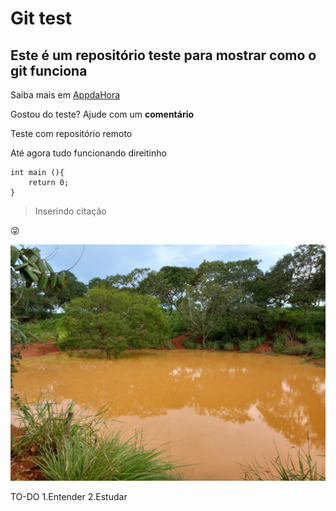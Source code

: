 # Git test

## Este é um repositório teste para mostrar como o git funciona

Saiba mais em [AppdaHora](http://www.appdahora.com.br)

Gostou do teste? Ajude com um **comentário**

Teste com repositório remoto

Até agora tudo funcionando direitinho
~~~
int main (){
	return 0;
}
~~~


> Inserindo citação

:stuck_out_tongue_winking_eye:

![Barreiro](barreiro.jpeg)

TO-DO
1.Entender
2.Estudar
